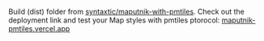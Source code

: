 Build (dist) folder from [syntaxtic/maputnik-with-pmtiles](https://github.com/syntaxtic/maputnik-with-pmtiles). Check out the deployment link and test your Map styles with pmtiles ptorocol: [maputnik-pmtiles.vercel.app](https://maputnik-pmtiles.vercel.app)
